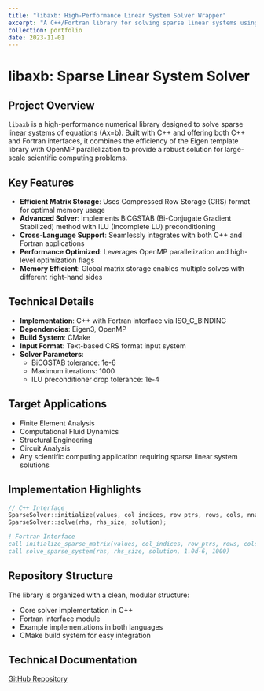 ```yaml
---
title: "libaxb: High-Performance Linear System Solver Wrapper"
excerpt: "A C++/Fortran library for solving sparse linear systems using BiCGSTAB with ILU preconditioning, featuring OpenMP parallelization and a robust CRS format matrix input system.<br/><img src='/images/libaxb-diagram.png'>"
collection: portfolio
date: 2023-11-01
---
```


# libaxb: Sparse Linear System Solver

## Project Overview
`libaxb` is a high-performance numerical library designed to solve sparse linear systems of equations (Ax=b). Built with C++ and offering both C++ and Fortran interfaces, it combines the efficiency of the Eigen template library with OpenMP parallelization to provide a robust solution for large-scale scientific computing problems.

## Key Features
- **Efficient Matrix Storage**: Uses Compressed Row Storage (CRS) format for optimal memory usage
- **Advanced Solver**: Implements BiCGSTAB (Bi-Conjugate Gradient Stabilized) method with ILU (Incomplete LU) preconditioning
- **Cross-Language Support**: Seamlessly integrates with both C++ and Fortran applications
- **Performance Optimized**: Leverages OpenMP parallelization and high-level optimization flags
- **Memory Efficient**: Global matrix storage enables multiple solves with different right-hand sides

## Technical Details
- **Implementation**: C++ with Fortran interface via ISO_C_BINDING
- **Dependencies**: Eigen3, OpenMP
- **Build System**: CMake
- **Input Format**: Text-based CRS format input system
- **Solver Parameters**:
  - BiCGSTAB tolerance: 1e-6
  - Maximum iterations: 1000
  - ILU preconditioner drop tolerance: 1e-4

## Target Applications
- Finite Element Analysis
- Computational Fluid Dynamics
- Structural Engineering
- Circuit Analysis
- Any scientific computing application requiring sparse linear system solutions

## Implementation Highlights
```cpp
// C++ Interface
SparseSolver::initialize(values, col_indices, row_ptrs, rows, cols, nnz);
SparseSolver::solve(rhs, rhs_size, solution);
```

```fortran
! Fortran Interface
call initialize_sparse_matrix(values, col_indices, row_ptrs, rows, cols, nnz)
call solve_sparse_system(rhs, rhs_size, solution, 1.0d-6, 1000)
```

## Repository Structure
The library is organized with a clean, modular structure:
- Core solver implementation in C++
- Fortran interface module
- Example implementations in both languages
- CMake build system for easy integration

## Technical Documentation
[GitHub Repository](https://github.com/divyaprakash-iitd/libaxb)
